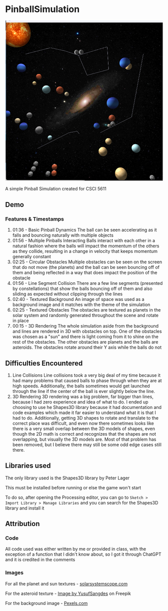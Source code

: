 # PinballSimulation
![Image of the Game](pinballsim.png)

A simple Pinball Simulation created for CSCI 5611

## Demo

### Features & Timestamps
1. 01:36 - Basic Pinball Dynamics
    The ball can be seen accelerating as it falls and bouncing naturally with multiple objects
2. 01:56 - Multiple Pinballs Interacting
    Balls interact with each other in a natural fashion where the balls will impact the momentum of the others as they collide, resulting in a change in velocity that keeps momentum generally constant
3. 02:25 - Circular Obstacles
    Multiple obstacles can be seen on the screen that do not move (the planets) and the ball can be seen bouncing off of them and being reflected in a way that does impact the position of the obstacle
4. 01:56 - Line Segment Collision
    There are a few line segments (presented by constellations) that show the balls bouncing off of them and also sliding as expected without clipping through the lines
5. 02:40 - Textured Background
    An image of space was used as a background image and it matches with the theme of the simulation
6. 02:25 - Textured Obstacles
    The obstacles are textured as planets in the solar system and randomly generated throughout the scene and rotate in place
7.  00:15 - 3D Rendering
    The whole simulation aside from the background and lines are rendered in 3D with obstacles on top. One of the obstacles was chosen as a "sun" and there is light coming from it to shine on the rest of the obstacles. The other obstacles are planets and the balls are asteroids. The obstacles rotate around their Y axis while the balls do not

## Difficulties Encountered
1. Line Collisions
    Line collisions took a very big deal of my time because it had many problems that caused balls to phase through when they are at high speeds. Additionally, the balls sometimes would get launched through the line if the center of the ball is ever slightly below the line. 
2. 3D Rendering
    3D rendering was a big problem, far bigger than lines, because I had zero experience and idea of what to do. I ended up choosing to use he Shapes3D library because it had documentation and code examples which made it far easier to understand what it is that I had to do. Additionally, getting 3D shapes to rotate and translate to the correct place was difficult, and even now there sometimes looks like there is a very small overlap between the 3D models of shapes, even though the 2D math is correct and recognizes that the shapes are not overlapping, but visually the 3D models are. Most of that problem has been removed, but I believe there may still be some odd edge cases still there.
## Libraries used

The only library used is the Shapes3D library by Peter Lager

This must be installed before running or else the game won't start

To do so, after opening the Processing editor, you can go to `Sketch > Import Library > Manage Libraries` and you can search for the Shapes3D library and install it
## Attribution

### Code
All code used was either written by me or provided in class, with the exception of a function that I didn't know about, so I got it through ChatGPT and it is credited in the comments

### Images
For all the planet and sun textures - [solarsystemscope.com](https://www.solarsystemscope.com)

For the asteroid texture - <a href="https://www.freepik.com/free-photo/abstract-wall-stone-texture_39252485.htm#query=asteroid%20texture&position=10&from_view=keyword&track=ais">Image by YusufSangdes</a> on Freepik

For the background image - [Pexels.com](https://www.pexels.com)